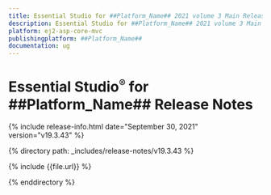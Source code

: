 ```yaml
---
title: Essential Studio for ##Platform_Name## 2021 volume 3 Main Release Release Notes  
description: Essential Studio for ##Platform_Name## 2021 volume 3 Main Release Release Notes  
platform: ej2-asp-core-mvc
publishingplatform: ##Platform_Name##
documentation: ug
---
```


# Essential Studio<sup style="font-size:70%">&reg;</sup> for  ##Platform_Name##  Release Notes  

{% include release-info.html date="September 30, 2021"   version="v19.3.43"  %} 

{% directory path: _includes/release-notes/v19.3.43 %}

{% include {{file.url}} %}

{% enddirectory %}
